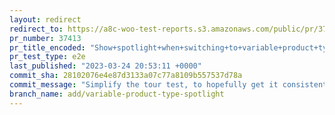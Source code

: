 ```yaml
---
layout: redirect
redirect_to: https://a8c-woo-test-reports.s3.amazonaws.com/public/pr/37413/e2e/index.html
pr_number: 37413
pr_title_encoded: "Show+spotlight+when+switching+to+variable+product+type"
pr_test_type: e2e
last_published: "2023-03-24 20:53:11 +0000"
commit_sha: 28102076e4e87d3133a07c77a8109b557537d78a
commit_message: "Simplify the tour test, to hopefully get it consistently passing"
branch_name: add/variable-product-type-spotlight
---
```

